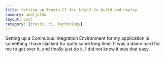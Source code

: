 ```yaml
---
title: Setting up Travis CI for Jekyll to build and deploy
summary: akdljklda
layout: post
category: [travis, ci, technology]
---
```


Setting up a Coninuous Integration Environment for my application is something I have slacked for quite some
long time. It was a damn hard for me to get over it, and finally just do it. I did not know it was that easy.